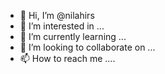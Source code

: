 - 👋 Hi, I’m @nilahirs
- 👀 I’m interested in ...
- 🌱 I’m currently learning ...
- 💞️ I’m looking to collaborate on ...
- 📫 How to reach me ....

<!---
nilahirs/nilahirs is a ✨ special ✨ repository because its `README.md` (this file) appears on your GitHub profile.
You can click the Preview link to take a look at your changes.
--->
